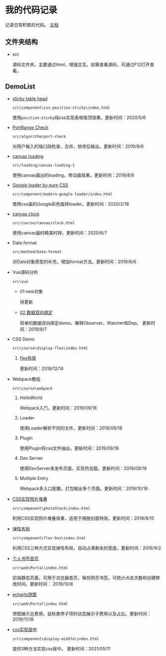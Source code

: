 # 我的代码记录 #
记录日常积累的代码。
[文档](https://david-shi-1989.github.io/MyCodeSnippet/)

## 文件夹结构 ##
- src

    源码文件夹，主要通过html，增强交互。如需查看源码，可通过F12打开查看。

## DemoList ##
 - [sticky table head](https://david-shi-1989.github.io/MyCodeSnippet/src/component/css-position-sticky/index.html)
   
    `src\component\css-position-sticky\index.html`
    
    使用`position:sticky`纯css实现表格吸顶效果。更新时间：2020/5/6

 - [PortRange Check](https://david-shi-1989.github.io/MyCodeSnippet/src/algorithm/port-check/index.html)
   
    `src/algorithm/port-check`
    
     对用户输入的端口段检查，合并，排序后输出。更新时间：2019/8/6

 - [canvas loading](https://david-shi-1989.github.io/MyCodeSnippet/src/component/canvas-loading-1/index.html)

    `src/loading/canvas-loading-1`
    
    使用canvas画出的loading，带动画效果。更新时间：2019/8/6

 - [Google loader by pure CSS](https://david-shi-1989.github.io/MyCodeSnippet/src/component/modern-google-loader/index.html)

    `src/component/modern-google-loader/index.html`
    
    使用css画的Google彩色旋转loader。更新时间：2020/2/18

 - [canvas clock](https://david-shi-1989.github.io/MyCodeSnippet/src/course/canvas/clock.html)

    `src/course/canvas/clock.html`
    
    使用canvas画的精美时钟。更新时间：2020/6/7

- Date.format
  
    `src/method/Date-format`

     对Date对象原型的补充，增加format方法。更新时间：2019/8/6
    
- Vue源码分析

    `src\vue`
  - 01 new对象

    待更新
  - [02 数据双向绑定](https://david-shi-1989.github.io/MyCodeSnippet/src/vue/%E6%BA%90%E7%A0%81%E5%88%86%E6%9E%90/02%E6%95%B0%E6%8D%AE%E5%8F%8C%E5%90%91%E7%BB%91%E5%AE%9A/index.html)
    
    简单的数据双向绑定demo，解释Observer，Watcher和Dep。 更新时间：2019/8/7

- CSS Demo

    `src\course\display-flex\index.html`
    1. [flex布局](https://david-shi-1989.github.io/MyCodeSnippet/src/course/display-flex/index.html)
      
        更新时间：2019/12/14

- Webpack教程
  
    `src\course\webpack`
    1. HelloWorld
      
        Webpack入门。更新时间：2019/09/18
    1. Loader

        使用Loader解析不同的文件。更新时间：2019/09/18
    1. Plugin

        使用Plugin将css文件抽出。更新时间：2019/09/18
    1. Dev Server

        使用DevServer来发布页面，实现热加载。更新时间：2019/09/18
    1. Multiple Entry

        Webpack多入口配置，打包输出多个页面。更新时间：2019/10/16

- [CSS实现照片堆叠](https://david-shi-1989.github.io/MyCodeSnippet/src/component/photoStack/index.html)

    `src\component\photoStack\index.html`

    利用CSS实现照片堆叠效果，适用于相册封面特效。更新时间：2019/8/15

- [弹性布局](https://david-shi-1989.github.io/MyCodeSnippet/src/component/flex-box/index.html)

    `src\component\flex-box\index.html`

    利用CSS三种方式实现弹性布局，自动占满剩余的宽度。更新时间：2019/9/2
    
- [个人书签首页](https://david-shi-1989.github.io/MyCodeSnippet/src/web/Portal/index.html)

    `src\web\Portal\index.html`

    前端静态页面，可用于浏览器首页，保存网页书签。可统计点击次数和创建修改时间。更新时间： 2019/10/8

- [echarts饼图](https://david-shi-1989.github.io/MyCodeSnippet/src/component/echarts/index.html)

    `src\web\Portal\index.html`

    饼图展示总费用，鼠标悬停子项时动态展示子费用以及占比。更新时间： 2019/11/18
    
- [css实现居中](https://david-shi-1989.github.io/MyCodeSnippet/src/component/display-middle/index.html)

    `src\component\display-middle\index.html`

    提供3种方法实现css居中。 更新时间：2021/05/11